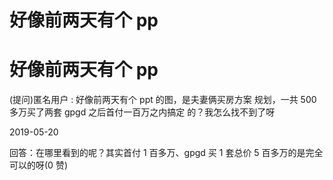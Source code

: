 # 好像前两天有个 pp

# 好像前两天有个 pp

(提问)匿名用户 : 好像前两天有个 ppt 的图，是夫妻俩买房方案 规划，一共 500 多万买了两套 gpgd 之后首付一百万之内搞定 的？我怎么找不到了呀

2019-05-20

回答：在哪里看到的呢？其实首付 1 百多万、gpgd 买 1 套总价 5 百多万的是完全可以的呀(0 赞)